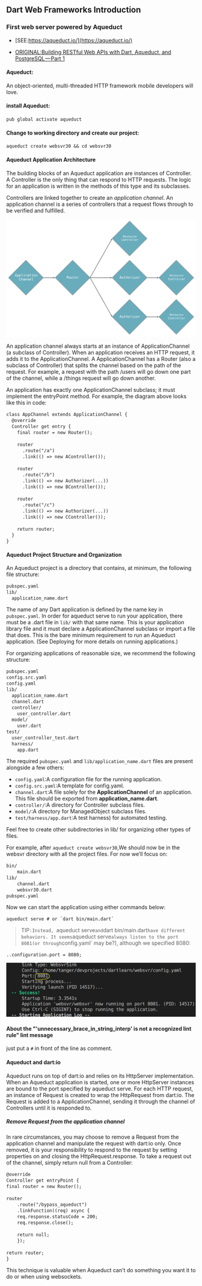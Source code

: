 ## Dart Web Frameworks Introduction

### First web server powered by Aqueduct

* [SEE:https://aqueduct.io/](https://aqueduct.io/)

*  [ORIGINAL:Building RESTful Web APIs with Dart, Aqueduct, and PostgreSQL — Part 1](https://itnext.io/building-restful-web-apis-with-dart-aqueduct-and-postgresql-3cc9b931f777)

#### Aqueduct:

An object-oriented, multi-threaded HTTP framework mobile developers will love.

####  install Aqueduct:

    pub global activate aqueduct

####  Change to working directory and create our project:

    aqueduct create websvr30 && cd websvr30    

####  Aqueduct Application Architecture

The building blocks of an Aqueduct application are instances of Controller. A Controller is the only thing that can respond to HTTP requests. The logic for an application is written in the methods of this type and its subclasses.

Controllers are linked together to create an *application channel*. An application channel is a series of controllers that a request flows through to be verified and fulfilled.

![aqueduct application structure](imgs/aqueductstructure.png)

An application channel always starts at an instance of ApplicationChannel (a subclass of Controller). When an application receives an HTTP request, it adds it to the ApplicationChannel. A ApplicationChannel has a Router (also a subclass of Controller) that splits the channel based on the path of the request. For example, a request with the path /users will go down one part of the channel, while a /things request will go down another.

An application has exactly one ApplicationChannel subclass; it must implement the entryPoint method. For example, the diagram above looks like this in code:

    class AppChannel extends ApplicationChannel {
      @override
      Controller get entry {
        final router = new Router();

        router
          .route("/a")
          .link(() => new AController());

        router
          .route("/b")
          .link(() => new Authorizer(...))
          .link(() => new BController());

        router
          .route("/c")
          .link(() => new Authorizer(...))
          .link(() => new CController());   

        return router;
      }
    }

####  Aqueduct Project Structure and Organization

An Aqueduct project is a directory that contains, at minimum, the following file structure:

    pubspec.yaml
    lib/
      application_name.dart
  
The name of any Dart application is defined by the name key in `pubspec.yaml`. In order for aqueduct serve to run your application, there must be a .dart file in `lib/` with that same name. This is your application library file and it must declare a ApplicationChannel subclass or import a file that does. This is the bare minimum requirement to run an Aqueduct application. (See Deploying for more details on running applications.)

For organizing applications of reasonable size, we recommend the following structure:

    pubspec.yaml
    config.src.yaml
    config.yaml
    lib/
      application_name.dart
      channel.dart  
      controller/
        user_controller.dart
      model/
        user.dart
    test/
      user_controller_test.dart
      harness/
        app.dart

The required `pubspec.yaml` and `lib/application_name.dart` files are present alongside a few others:

* `config.yaml`:A configuration file for the running application.
* `config.src.yaml`:A template for config.yaml.
* `channel.dart`:A file solely for the **ApplicationChannel** of an application. This file should be exported from **application_name.dart**.
* `controller/`:A directory for Controller subclass files.
* `model/`:A directory for ManagedObject<T> subclass files.
* `test/harness/app.dart`:A test harness) for automated testing.

Feel free to create other subdirectories in lib/ for organizing other types of files.    

For example, after `aqueduct create websvr30`,We should now be in the websvr directory with all the project files. For now we’ll focus on:

    bin/
        main.dart
    lib/
        channel.dart
        websvr30.dart
    pubspec.yaml

Now we can start the application using either commands below:

    aqueduct serve # or `dart bin/main.dart`

> TIP`:Instead, `aqueduct serve` and `dart bin/main.dart` have different behaviors. It seems `aqueduct serve` always listen to the port 8081(or through `config.yaml` may be?), although we specified 8080:

    ..configuration.port = 8080;

![aqueduct serve listen on port 8081](imgs/aqueductserve.png)

#### About the "'unnecessary_brace_in_string_interp' is not a recognized lint rule" lint message

just put a `#` in front of the line as comment.

#### Aqueduct and dart:io

Aqueduct runs on top of dart:io and relies on its HttpServer implementation. When an Aqueduct application is started, one or more HttpServer instances are bound to the port specified by aqueduct serve. For each HTTP request, an instance of Request is created to wrap the HttpRequest from dart:io. The Request is added to a ApplicationChannel, sending it through the channel of Controllers until it is responded to.

##### Remove Request from the application channel

In rare circumstances, you may choose to remove a Request from the application channel and manipulate the request with dart:io only. Once removed, it is your responsibility to respond to the request by setting properties on and closing the HttpRequest.response. To take a request out of the channel, simply return null from a Controller:

    @override
    Controller get entryPoint {
    final router = new Router();

    router
        .route("/bypass_aqueduct")
        .linkFunction((req) async {
        req.response.statusCode = 200;
        req.response.close();

        return null;
        });

    return router;
    }

This technique is valuable when Aqueduct can't do something you want it to do or when using websockets.

